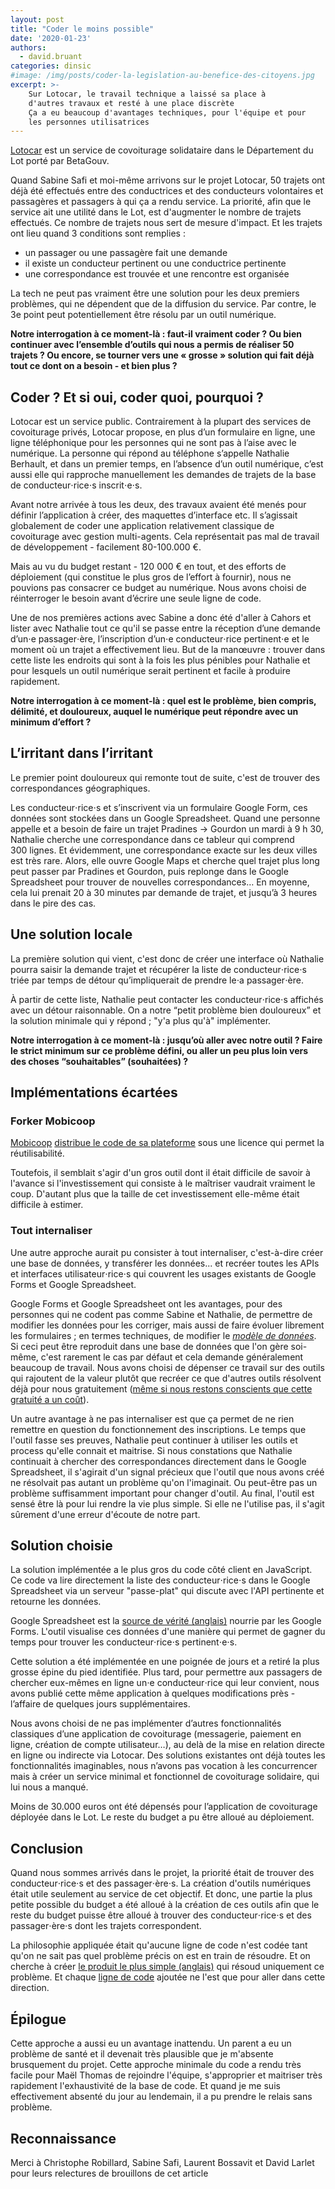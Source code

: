 ```yaml
---
layout: post
title: "Coder le moins possible"
date: '2020-01-23'
authors:
  - david.bruant
categories: dinsic
#image: /img/posts/coder-la-legislation-au-benefice-des-citoyens.jpg
excerpt: >-
    Sur Lotocar, le travail technique a laissé sa place à 
    d'autres travaux et resté à une place discrète
    Ça a eu beaucoup d'avantages techniques, pour l'équipe et pour
    les personnes utilisatrices
---
```


[Lotocar](https://beta.gouv.fr/startups/lotocar.html) est un service de covoiturage solidataire dans le Département du Lot porté par BetaGouv.

Quand Sabine Safi et moi-même arrivons sur le projet Lotocar, 50 trajets ont déjà été effectués entre des conductrices et des conducteurs volontaires et passagères et passagers à qui ça a rendu service. La priorité, afin que le service ait une utilité dans le Lot, est d'augmenter le nombre de trajets effectués. Ce nombre de trajets nous sert de mesure d'impact. Et les trajets ont lieu quand 3 conditions sont remplies :
- un passager ou une passagère fait une demande
- il existe un conducteur pertinent ou une conductrice pertinente
- une correspondance est trouvée et une rencontre est organisée

La tech ne peut pas vraiment être une solution pour les deux premiers problèmes, qui ne dépendent que de la diffusion du service. Par contre, le 3e point peut potentiellement être résolu par un outil numérique.

**Notre interrogation à ce moment-là : faut-il vraiment coder ? Ou bien continuer avec l’ensemble d’outils qui nous a permis de réaliser 50 trajets ? Ou encore, se tourner vers une « grosse » solution qui fait déjà tout ce dont on a besoin - et bien plus ?**

## Coder ? Et si oui, coder quoi, pourquoi ?

Lotocar est un service public. Contrairement à la plupart des services de covoiturage privés, Lotocar propose, en plus d’un formulaire en ligne, une ligne téléphonique pour les personnes qui ne sont pas à l’aise avec le numérique. La personne qui répond au téléphone s’appelle Nathalie Berhault, et dans un premier temps, en l’absence d’un outil numérique, c’est aussi elle qui rapproche manuellement les demandes de trajets de la base de conducteur⋅rice⋅s inscrit⋅e⋅s.

Avant notre arrivée à tous les deux, des travaux avaient été menés pour définir l’application à créer, des maquettes d’interface etc. Il s’agissait globalement de coder une application relativement classique de covoiturage avec gestion multi-agents. Cela représentait pas mal de travail de développement - facilement 80-100.000 €.

Mais au vu du budget restant - 120 000 € en tout, et des efforts de déploiement (qui constitue le plus gros de l’effort à fournir), nous ne pouvions pas consacrer ce budget au numérique. Nous avons choisi de réinterroger le besoin avant d’écrire une seule ligne de code.

Une de nos premières actions avec Sabine a donc été d'aller à Cahors et lister avec Nathalie tout ce qu'il se passe entre la réception d’une demande d’un⋅e passager⋅ère, l’inscription d’un⋅e conducteur⋅rice pertinent⋅e et le moment où un trajet a effectivement lieu. But de la manœuvre : trouver dans cette liste les endroits qui sont à la fois les plus pénibles pour Nathalie et pour lesquels un outil numérique serait pertinent et facile à produire rapidement.

**Notre interrogation à ce moment-là : quel est le problème, bien compris, délimité, et douloureux, auquel le numérique peut répondre avec un minimum d’effort ?**

## L’irritant dans l’irritant

Le premier point douloureux qui remonte tout de suite, c'est de trouver des correspondances géographiques. 

Les conducteur⋅rice⋅s et s’inscrivent via un formulaire Google Form, ces données sont stockées dans un Google Spreadsheet. Quand une personne appelle et a besoin de faire un trajet Pradines → Gourdon un mardi à 9 h 30, Nathalie cherche une correspondance dans ce tableur qui comprend 300 lignes. Et évidemment, une correspondance exacte sur les deux villes est très rare. Alors, elle ouvre Google Maps et cherche quel trajet plus long peut passer par Pradines et Gourdon, puis replonge dans le Google Spreadsheet pour trouver de nouvelles correspondances… En moyenne, cela lui prenait 20 à 30 minutes par demande de trajet, et jusqu’à 3 heures dans le pire des cas.


## Une solution locale

La première solution qui vient, c'est donc de créer une interface où Nathalie pourra saisir la demande trajet et récupérer la liste de conducteur⋅rice⋅s triée par temps de détour qu’impliquerait de prendre le⋅a passager⋅ère. 

À partir de cette liste, Nathalie peut contacter les conducteur⋅rice⋅s affichés avec un détour raisonnable. On a notre “petit problème bien douloureux” et la solution minimale qui y répond ; "y'a plus qu'à" implémenter.

**Notre interrogation à ce moment-là : jusqu’où aller avec notre outil ? Faire le strict minimum sur ce problème défini, ou aller un peu plus loin vers des choses “souhaitables” (souhaitées) ?**


## Implémentations écartées

### Forker Mobicoop

[Mobicoop](https://www.mobicoop.fr/) [distribue le code de sa plateforme](https://gitlab.com/mobicoop/mobicoop-platform) sous une licence qui permet la réutilisabilité.

Toutefois, il semblait s'agir d'un gros outil dont il était difficile de savoir à l'avance si l'investissement qui consiste à le maîtriser vaudrait vraiment le coup. D'autant plus que la taille de cet investissement elle-même était difficile à estimer.


### Tout internaliser

Une autre approche aurait pu consister à tout internaliser, c'est-à-dire créer une base de données, y transférer les données... et recréer toutes les APIs et interfaces utilisateur⋅rice⋅s qui couvrent les usages existants de Google Forms et Google Spreadsheet.

Google Forms et Google Spreadsheet ont les avantages, pour des personnes qui ne codent pas comme Sabine et Nathalie, de permettre de modifier les données pour les corriger, mais aussi de faire évoluer librement les formulaires ; en termes techniques, de modifier le *[modèle de données](https://fr.wikipedia.org/wiki/Mod%C3%A8le_de_donn%C3%A9es)*. Si ceci peut être reproduit dans une base de données que l'on gère soi-même, c'est rarement le cas par défaut et cela demande généralement beaucoup de travail. Nous avons choisi de dépenser ce travail sur des outils qui rajoutent de la valeur plutôt que recréer ce que d'autres outils résolvent déjà pour nous gratuitement ([même si nous restons conscients que cette gratuité a un coût](https://www.laquadrature.net/2016/08/17/si-vous-etes-le-produit/)).

Un autre avantage à ne pas internaliser est que ça permet de ne rien remettre en question du fonctionnement des inscriptions. Le temps que l'outil fasse ses preuves, Nathalie peut continuer à utiliser les outils et process qu'elle connait et maitrise. Si nous constations que Nathalie continuait à chercher des correspondances directement dans le Google Spreadsheet, il s'agirait d'un signal précieux que l'outil que nous avons créé ne résolvait pas autant un problème qu'on l'imaginait. Ou peut-être pas un problème suffisamment important pour changer d'outil. Au final, l'outil est sensé être là pour lui rendre la vie plus simple. Si elle ne l'utilise pas, il s'agit sûrement d'une erreur d'écoute de notre part.


## Solution choisie

La solution implémentée a le plus gros du code côté client en JavaScript. Ce code va lire directement la liste des conducteur⋅rice⋅s dans le Google Spreadsheet via un serveur "passe-plat" qui discute avec l'API pertinente et retourne les données.

Google Spreadsheet est la [source de vérité (anglais)](https://en.wikipedia.org/wiki/Single_source_of_truth) nourrie par les Google Forms. L'outil visualise ces données d'une manière qui permet de gagner du temps pour trouver les conducteur⋅rice⋅s pertinent⋅e⋅s.

Cette solution a été implémentée en une poignée de jours et a retiré la plus grosse épine du pied identifiée. Plus tard, pour permettre aux passagers de chercher eux-mêmes en ligne un⋅e conducteur⋅rice qui leur convient, nous avons publié cette même application à quelques modifications près - l’affaire de quelques jours supplémentaires. 

Nous avons choisi de ne pas implémenter d’autres fonctionnalités classiques d’une application de covoiturage (messagerie, paiement en ligne, création de compte utilisateur…), au delà de la mise en relation directe en ligne ou indirecte via Lotocar. Des solutions existantes ont déjà toutes les fonctionnalités imaginables, nous n’avons pas vocation à les concurrencer mais à créer un service minimal et fonctionnel de covoiturage solidaire, qui lui nous a manqué.

Moins de 30.000 euros ont été dépensés pour l’application de covoiturage déployée dans le Lot. Le reste du budget a pu être alloué au déploiement.



## Conclusion

Quand nous sommes arrivés dans le projet, la priorité était de trouver des conducteur⋅rice⋅s et des passager⋅ère⋅s. La création d'outils numériques était utile seulement au service de cet objectif. Et donc, une partie la plus petite possible du budget a été alloué à la création de ces outils afin que le reste du budget puisse être alloué à trouver des conducteur⋅rice⋅s et des passager⋅ère⋅s dont les trajets correspondent.

La philosophie appliquée était qu'aucune ligne de code n'est codée tant qu'on ne sait pas quel problème précis on est en train de résoudre.
Et on cherche à créer [le produit le plus simple (anglais)](https://en.wikipedia.org/wiki/Minimum_viable_product) qui résoud uniquement ce problème.
Et chaque [ligne de code](https://github.com/DavidBruant/lotocar) ajoutée ne l'est que pour aller dans cette direction.


## Épilogue

Cette approche a aussi eu un avantage inattendu. 
Un parent a eu un problème de santé et il devenait très plausible que je m'absente brusquement du projet. Cette approche minimale du code a rendu très facile pour Maël Thomas de rejoindre l'équipe, s'approprier et maitriser très rapidement l'exhaustivité de la base de code. Et quand je me suis effectivement absenté du jour au lendemain, il a pu prendre le relais sans problème.


## Reconnaissance

Merci à Christophe Robillard, Sabine Safi, Laurent Bossavit et David Larlet pour leurs relectures de brouillons de cet article

